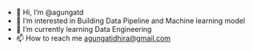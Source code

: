 - 👋 Hi, I’m @agungatd
- 👀 I’m interested in Building Data Pipeline and Machine learning model
- 🌱 I’m currently learning Data Engineering
- 📫 How to reach me agungatidhira@gmail.com

<!---
agungatd/agungatd is a ✨ special ✨ repository because its `README.md` (this file) appears on your GitHub profile.
You can click the Preview link to take a look at your changes.
--->
